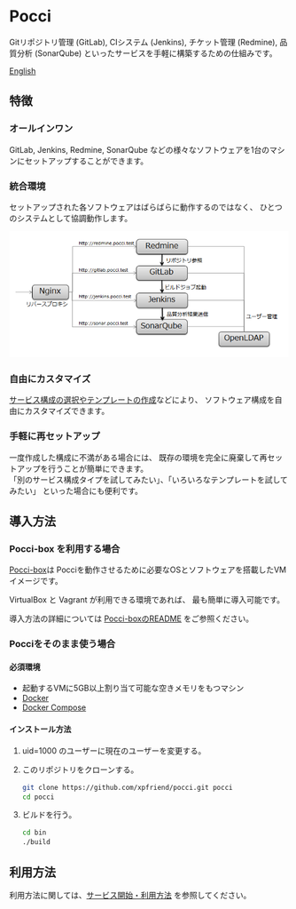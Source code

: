 Pocci
=====

Gitリポジトリ管理 (GitLab), CIシステム (Jenkins), チケット管理 (Redmine), 品質分析 (SonarQube)
といったサービスを手軽に構築するための仕組みです。

[English](./README.md)

特徴
----
### オールインワン
GitLab, Jenkins, Redmine, SonarQube
などの様々なソフトウェアを1台のマシンにセットアップすることができます。

### 統合環境
セットアップされた各ソフトウェアはばらばらに動作するのではなく、
ひとつのシステムとして協調動作します。

![ソフトウェア連携図](./pocci.ja.png)

### 自由にカスタマイズ
[サービス構成の選択やテンプレートの作成](./document/create-service.ja.md)などにより、
ソフトウェア構成を自由にカスタマイズできます。

### 手軽に再セットアップ
一度作成した構成に不満がある場合には、
既存の環境を完全に廃棄して再セットアップを行うことが簡単にできます。  
「別のサービス構成タイプを試してみたい」、「いろいろなテンプレートを試してみたい」
といった場合にも便利です。


導入方法
--------
### Pocci-box を利用する場合
[Pocci-box](https://atlas.hashicorp.com/xpfriend/boxes/pocci)は
Pocciを動作させるために必要なOSとソフトウェアを搭載したVMイメージです。

VirtualBox と Vagrant が利用できる環境であれば、
最も簡単に導入可能です。

導入方法の詳細については
[Pocci-boxのREADME](https://github.com/xpfriend/pocci-box/blob/master/README.ja.md)
をご参照ください。


### Pocciをそのまま使う場合
#### 必須環境
*   起動するVMに5GB以上割り当て可能な空きメモリをもつマシン
*   [Docker](https://www.docker.com/)
*   [Docker Compose](https://github.com/docker/compose/)

#### インストール方法
1.  uid=1000 のユーザーに現在のユーザーを変更する。

2.  このリポジトリをクローンする。

    ```bash
    git clone https://github.com/xpfriend/pocci.git pocci
    cd pocci
    ```

3.  ビルドを行う。

    ```bash
    cd bin
    ./build
    ```


利用方法
--------
利用方法に関しては、[サービス開始・利用方法](./document/create-service.ja.md)
を参照してください。
